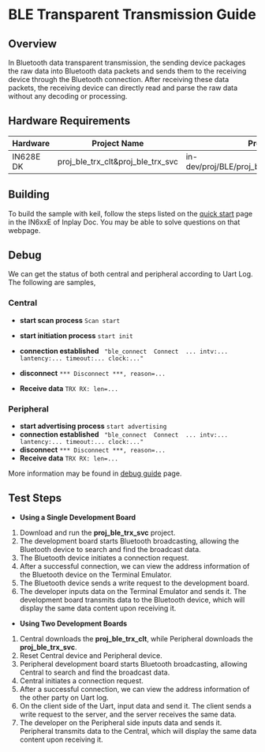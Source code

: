 # BLE Transparent Transmission Guide

## Overview

In Bluetooth data transparent transmission, the sending device packages the raw data into Bluetooth data packets and sends them to the receiving device through the Bluetooth connection. After receiving these data packets, the receiving device can directly read and parse the raw data without any decoding or processing.



## Hardware Requirements

| Hardware  | Project Name                      | Project Path                                      |
| --------- | --------------------------------- | ------------------------------------------------- |
| IN628E DK | proj_ble_trx_clt&proj_ble_trx_svc | in-dev/proj/BLE/proj_ble_trx_clt&proj_ble_trx_svc |



## Building

To build the sample with keil, follow the steps listed on the [quick start](https://inplay-inc.github.io/docs/in6xxe/quick-start.html) page in the IN6xxE  of Inplay Doc. You may be able to solve questions on that webpage.



## Debug

We can get the status of both central and peripheral according to Uart Log. The following are samples, 

### Central

- **start scan process** `Scan start`

- **start initiation process** `start init`
- **connection established** ` "ble_connect  Connect  ... intv:... lantency:... timeout:... clock:..."`
- **disconnect** `*** Disconnect ***, reason=...`
- **Receive data** `TRX RX: len=...`

### Peripheral

- **start advertising process** `start advertising`
- **connection established** ` "ble_connect  Connect  ... intv:... lantency:... timeout:... clock:..."`
- **disconnect** `*** Disconnect ***, reason=...`
- **Receive data** `TRX RX: len=...`

More information may be found in  [debug guide](https://inplay-inc.github.io/docs/in6xxe/samples/Debug-Guide) page.



## Test Steps

- **Using a Single Development Board**

1. Download and run the **proj_ble_trx_svc** project.
2. The development board starts Bluetooth broadcasting, allowing the Bluetooth device to search and find the broadcast data.
3. The Bluetooth device initiates a connection request.
4. After a successful connection, we can view the address information of the Bluetooth device on the Terminal Emulator.
5. The Bluetooth device sends a write request to the development board.
6. The developer inputs data on the Terminal Emulator and sends it. The development board transmits data to the Bluetooth device, which will display the same data content upon receiving it.

- **Using Two Development Boards**

1. Central downloads the **proj_ble_trx_clt**, while Peripheral downloads the **proj_ble_trx_svc**.
2. Reset Central device and Peripheral device.
3. Peripheral development board starts Bluetooth broadcasting, allowing Central to search and find the broadcast data.
4. Central initiates a connection request.
5. After a successful connection, we can view the address information of the other party on Uart log.
6. On the client side of the Uart, input data and send it. The client sends a write request to the server, and the server receives the same data.
7. The developer on the Peripheral side inputs data and sends it. Peripheral transmits data to the Central, which will display the same data content upon receiving it.
